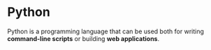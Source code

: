 # Python

Python is a programming language that can be used both for writing **command-line scripts** or building **web applications**.

    
    
    
    